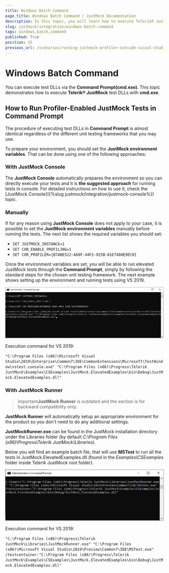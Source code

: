 ```yaml
---
title: Windows Batch Command
page_title: Windows Batch Command | JustMock Documentation
description: In this topic, you will learn how to execute Telerik® JustMock test DLLs with cmd.exe.
slug: justmock/integration/windows-batch-command
tags: windows,batch,command
published: True
position: 15
previous_url: /scenarios/running-justmock-profiler-outside-visual-studio, /scenarios/running-justmock-profiler-outside-visual-studio.html, /integration-windows-batch-command.html, /integration-windows-batch-command
---
```


# Windows Batch Command

You can execute test DLLs via the __Command Prompt(cmd.exe)__. This topic demonstrates how to execute __Telerik® JustMock__ test DLLs with __cmd.exe__.

##  How to Run Profiler-Enabled JustMock Tests in Command Prompt

The procedure of executing test DLLs in __Command Prompt__ is almost identical regardless of the different unit testing frameworks that you may use.

To prepare your environment, you should set the __JustMock environment variables__. That can be done using one of the following approaches:

### With **JustMock Console**
    
The **JustMock Console** automatically prepares the environment so you can directly execute your tests and it is **the suggested approach** for running tests in console. For detailed instructions on how to use it, check the [JustMock Console]({%slug justmock/integration/justmock-console%}) topic.

### Manually

If for any reason using __JustMock Console__ does not apply to your case, it is possible to set the __JustMock environment variables__ manually before running the tests. The next list shows the required variables you should set:

* `SET JUSTMOCK_INSTANCE=1`
* `SET COR_ENABLE_PROFILING=1`
* `SET COR_PROFILER={B7ABE522-A68F-44F2-925B-81E7488E9EC0}`

Once the environment variables are set, you will be able to run elevated JustMock tests through the __Command Prompt__, simply by following the standard steps for the chosen unit testing framework. The next example shows setting up the environment and running tests using VS 2019.

![Windows Batch Command 2](images/WindowsBatchCommand2.png)

Execution command for VS 2019: 

`"C:\Program Files (x86)\Microsoft Visual Studio\2019\Enterprise\Common7\IDE\CommonExtensions\Microsoft\TestWindow\vstest.console.exe" "C:\Program Files (x86)\Progress\Telerik JustMock\Examples\CSExamples\JustMock.ElevatedExamples\bin\Debug\JustMock.ElevatedExamples.dll"`

### With **JustMock Runner**

>important**JustMock Runner** is outdated and the section is for backward compatibility only.

__JustMock Runner__ will automatically setup an appropriate environment for the product so you don't need to do any additional settings. 

__JustMockRunner.exe__ can be found in the JustMock installation directory under the Libraries folder (by default *C:\Program Files (x86)\Progress\Telerik JustMock\Libraries*). 

 Below you will find an example batch file, that will use __MSTest__ to run all the tests in JustMock.ElevatedExamples.dll (found in the *Examples\CSExamples* folder inside Telerik JustMock root folder). 

![Windows Batch Command 1](images/WindowsBatchCommand1.png)

 Execution command for VS 2019: 

`"C:\Program Files (x86)\Progress\Telerik JustMock\Libraries\JustMockRunner.exe" "C:\Program Files (x86)\Microsoft Visual Studio\2019\Preview\Common7\IDE\MSTest.exe" /testcontainer:"C:\Program Files (x86)\Progress\Telerik JustMock\Examples\CSExamples\JustMock.ElevatedExamples\bin\Debug\JustMock.ElevatedExamples.dll"`

